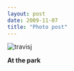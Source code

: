 ```yaml
---
layout: post
date: 2009-11-07
title: "Photo post"
---
```

![travisj](/images/47f678441c990f9278e9c18ad2f236bd64b2749b7f68cd4700bf7ea70089ee8f.jpg)

<b>At the park</b>